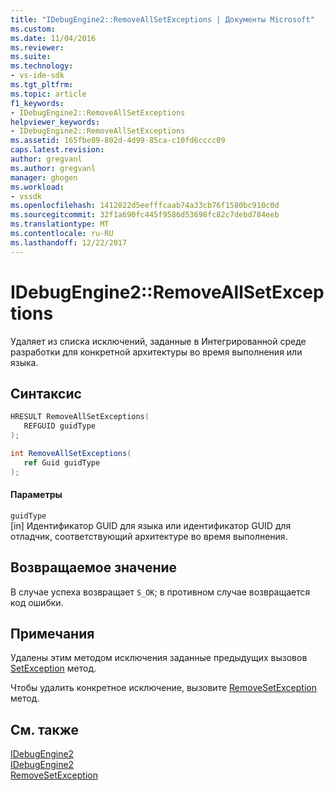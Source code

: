 ```yaml
---
title: "IDebugEngine2::RemoveAllSetExceptions | Документы Microsoft"
ms.custom: 
ms.date: 11/04/2016
ms.reviewer: 
ms.suite: 
ms.technology:
- vs-ide-sdk
ms.tgt_pltfrm: 
ms.topic: article
f1_keywords:
- IDebugEngine2::RemoveAllSetExceptions
helpviewer_keywords:
- IDebugEngine2::RemoveAllSetExceptions
ms.assetid: 165fbe89-802d-4d99-85ca-c10fd6cccc09
caps.latest.revision: 
author: gregvanl
ms.author: gregvanl
manager: ghogen
ms.workload:
- vssdk
ms.openlocfilehash: 1412022d5eefffcaab74a33cb76f1580bc910c0d
ms.sourcegitcommit: 32f1a690fc445f9586d53698fc82c7debd784eeb
ms.translationtype: MT
ms.contentlocale: ru-RU
ms.lasthandoff: 12/22/2017
---
```

# <a name="idebugengine2removeallsetexceptions"></a>IDebugEngine2::RemoveAllSetExceptions
Удаляет из списка исключений, заданные в Интегрированной среде разработки для конкретной архитектуры во время выполнения или языка.  
  
## <a name="syntax"></a>Синтаксис  
  
```cpp  
HRESULT RemoveAllSetExceptions(   
   REFGUID guidType  
);  
```  
  
```csharp  
int RemoveAllSetExceptions(   
   ref Guid guidType  
);  
```  
  
#### <a name="parameters"></a>Параметры  
 `guidType`  
 [in] Идентификатор GUID для языка или идентификатор GUID для отладчик, соответствующий архитектуре во время выполнения.  
  
## <a name="return-value"></a>Возвращаемое значение  
 В случае успеха возвращает `S_OK`; в противном случае возвращается код ошибки.  
  
## <a name="remarks"></a>Примечания  
 Удалены этим методом исключения заданные предыдущих вызовов [SetException](../../../extensibility/debugger/reference/idebugengine2-setexception.md) метод.  
  
 Чтобы удалить конкретное исключение, вызовите [RemoveSetException](../../../extensibility/debugger/reference/idebugengine2-removesetexception.md) метод.  
  
## <a name="see-also"></a>См. также  
 [IDebugEngine2](../../../extensibility/debugger/reference/idebugengine2.md)   
 [IDebugEngine2](../../../extensibility/debugger/reference/idebugengine2.md)   
 [RemoveSetException](../../../extensibility/debugger/reference/idebugengine2-removesetexception.md)